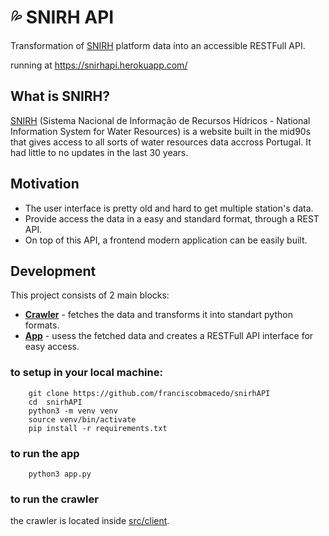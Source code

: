 # :sweat_drops: SNIRH API

Transformation of [SNIRH](https://snirh.apambiente.pt/) platform data into an accessible RESTFull API.

running at https://snirhapi.herokuapp.com/

## What is SNIRH?

[SNIRH](https://snirh.apambiente.pt/) (Sistema Nacional de Informação de Recursos Hídricos - National Information System for Water Resources) is a website built in the mid90s that gives access to all sorts of water resources data accross Portugal. It had little to no updates in the last 30 years.

## Motivation

- The user interface is pretty old and hard to get multiple station's data.
- Provide access the data in a easy and standard format, through a REST API.
- On top of this API, a frontend modern application can be easily built.

## Development

This project consists of 2 main blocks:

- [**Crawler**](src/client) - fetches the data and transforms it into standart python formats.
- [**App**](#) - usess the fetched data and creates a RESTFull API interface for easy access.

### to setup in your local machine:

```
    git clone https://github.com/franciscobmacedo/snirhAPI
    cd  snirhAPI
    python3 -m venv venv
    source venv/bin/activate
    pip install -r requirements.txt
```

### to run the app

```
    python3 app.py
```

### to run the crawler

the crawler is located inside [src/client](src/client).
